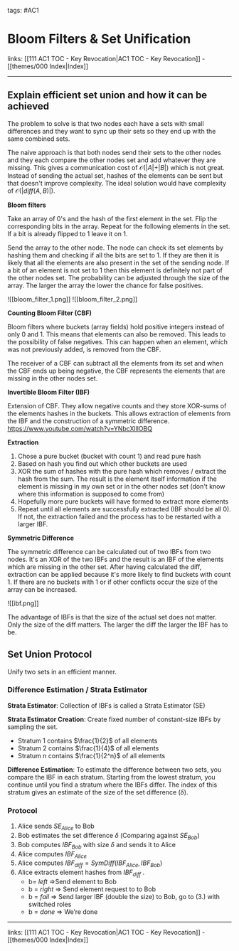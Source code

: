 tags: #AC1 

# Bloom Filters & Set Unification

links: [[111 AC1 TOC - Key Revocation|AC1 TOC - Key Revocation]] - [[themes/000 Index|Index]]

---

## Explain efficient set union and how it can be achieved

The problem to solve is that two nodes each have a sets with small differences and they want to sync up their sets so they end up with the same combined sets.

The naive approach is that both nodes send their sets to the other nodes and they each compare the other nodes set and add whatever they are missing. This gives a communication cost of $\mathcal{O}(\vert {A} \vert + \vert {B} \vert)$ which is not great. Instead of sending the actual set, hashes of the elements can be sent but that doesn't improve complexity. The ideal solution would have complexity of $\mathcal{O}(\vert diff(A, B) \vert)$.

**Bloom filters**

Take an array of 0's and the hash of the first element in the set. Flip the corresponding bits in the array. Repeat for the following elements in the set. If a bit is already flipped to 1 leave it on 1.

Send the array to the other node. The node can check its set elements by hashing them and checking if all the bits are set to 1. If they are then it is likely that all the elements are also present in the set of the sending node. If a bit of an element is not set to 1 then this element is definitely not part of the other nodes set. The probability can be adjusted through the size of the array. The larger the array the lower the chance for false positives.

![[bloom_filter_1.png]]
![[bloom_filter_2.png]]

**Counting Bloom Filter (CBF)**

Bloom filters where buckets (array fields) hold positive integers instead of only 0 and 1. This means that elements can also be removed. This leads to the possibility of false negatives. This can happen when an element, which was not previously added, is removed from the CBF. 

The receiver of a CBF can subtract all the elements from its set and when the CBF ends up being negative, the CBF represents the elements that are missing in the other nodes set.

**Invertible Bloom Filter (IBF)** 

Extension of CBF. They allow negative counts and they store XOR-sums of the elements hashes in the buckets. This allows extraction of elements from the IBF and the construction of a symmetric difference.
https://www.youtube.com/watch?v=YNbcXlllOBQ

**Extraction**

1. Chose a pure bucket (bucket with count 1) and read pure hash
2. Based on hash you find out which other buckets are used
3. XOR the sum of hashes with the pure hash which removes / extract the hash from the sum. The result is the element itself information if the element is missing in my own set or in the other nodes set (don't know where this information is supposed to come from)
4. Hopefully more pure buckets will have formed to extract more elements
5. Repeat until all elements are successfully extracted (IBF should be all 0). If not, the extraction failed and the process has to be restarted with a larger IBF.

**Symmetric Difference**

The symmetric difference can be calculated out of two IBFs from two nodes. It's an XOR of the two IBFs and the result is an IBF of the elements which are missing in the other set. After having calculated the diff, extraction can be applied because it's more likely to find buckets with count 1. If there are no buckets with 1 or if other conflicts occur the size of the array can be increased.

![[ibf.png]]

The advantage of IBFs is that the size of the actual set does not matter. Only the size of the diff matters. The larger the diff the larger the IBF has to be.

## Set Union Protocol

Unify two sets in an efficient manner.

### Difference Estimation / Strata Estimator 

**Strata Estimator**: Collection of IBFs is called a Strata Estimator (SE)

**Strata Estimator Creation**: Create fixed number of constant-size IBFs by sampling the set.

* Stratum 1 contains $\frac{1}{2}$ of all elements
* Stratum 2 contains $\frac{1}{4}$ of all elements
* Stratum n contains $\frac{1}{2^n}$ of all elements

**Difference Estimation**: To estimate the difference between two sets, you compare the IBF in each stratum. Starting from the lowest stratum, you continue until you find a stratum where the IBFs differ. The index of this stratum gives an estimate of the size of the set difference ($δ$).

### Protocol

1. Alice sends $SE_{Alice}$ to Bob  
2. Bob estimates the set difference $δ$  (Comparing against $SE_{Bob}$)
3. Bob computes $IBF_{Bob}$ with size $δ$ and sends it to Alice 
4. Alice computes $IBF_{Alice}$  
5. Alice computes $IBF_{diff} = SymDiff (IBF_{Alice}, IBF_{Bob})$
6. Alice extracts element hashes from $IBF_{diff}$ . 
	* b= $left$ ⇒Send element to Bob
	* b = $right$ ⇒ Send element request to to Bob  
	* b = $fail$ ⇒ Send larger IBF (double the size) to Bob, go to (3.) with switched roles 
	* b = $done$ ⇒ We’re done

---
links: [[111 AC1 TOC - Key Revocation|AC1 TOC - Key Revocation]] - [[themes/000 Index|Index]]
